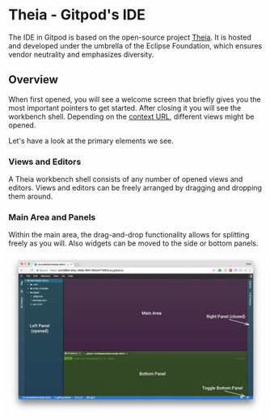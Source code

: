 # Theia - Gitpod's IDE

The IDE in Gitpod is based on the open-source project [Theia](https://theia-ide.org). It is hosted and developed under the umbrella of the Eclipse Foundation, which ensures vendor neutrality 
and emphasizes diversity.

## Overview

When first opened, you will see a welcome screen that briefly gives you the most important pointers to get started. After closing it you will
see the workbench shell. Depending on the [context URL](30_Workspaces.md#context-urls), different views might be opened. 

Let's have a look at the primary elements we see.

### Views and Editors

A Theia workbench shell consists of any number of opened views and editors. 
Views and editors can be freely arranged by dragging and dropping them around. 

### Main Area and Panels

Within the main area, the drag-and-drop functionality allows for splitting freely as you will. Also widgets can be moved 
to the side or bottom panels.

![](./images/workbench-shell.jpg)